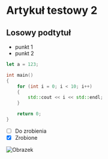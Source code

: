 # Artykuł testowy 2
## Losowy podtytuł
* punkt 1
* punkt 2

```js
let a = 123;
```

```c++
int main()
{
	for (int i = 0; i < 10; i++)
	{
		std::cout << i << std::endl;
	}

	return 0;
}
```

- [ ] Do zrobienia
- [x] Zrobione

![Obrazek](pictures/20210523_000020.jpg)